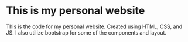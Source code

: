 # This is my personal website

This is the code for my personal website. Created using HTML, CSS, and JS. I also utilize bootstrap for some of the components and layout.

